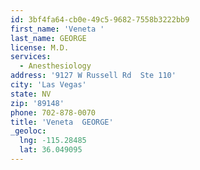 ```yaml
---
id: 3bf4fa64-cb0e-49c5-9682-7558b3222bb9
first_name: 'Veneta '
last_name: GEORGE
license: M.D.
services:
  - Anesthesiology
address: '9127 W Russell Rd  Ste 110'
city: 'Las Vegas'
state: NV
zip: '89148'
phone: 702-878-0070
title: 'Veneta  GEORGE'
_geoloc:
  lng: -115.28485
  lat: 36.049095
---
```

